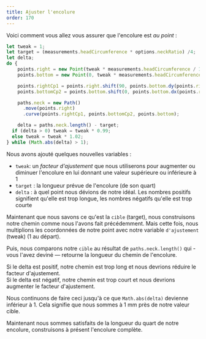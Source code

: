 ```yaml
---
title: Ajuster l'encolure
order: 170
---
```


Voici comment vous allez vous assurer que l'encolure est *au point* :

```js
let tweak = 1;
let target = (measurements.headCircumference * options.neckRatio) /4;
let delta;
do {
    points.right = new Point(tweak * measurements.headCircumference / 10, 0);
    points.bottom = new Point(0, tweak * measurements.headCircumference / 12);

    points.rightCp1 = points.right.shift(90, points.bottom.dy(points.right)/2);
    points.bottomCp2 = points.bottom.shift(0, points.bottom.dx(points.right)/2);

    paths.neck = new Path()
      .move(points.right)
      .curve(points.rightCp1, points.bottomCp2, points.bottom);

    delta = paths.neck.length() - target;
  if (delta > 0) tweak = tweak * 0.99;
  else tweak = tweak * 1.02;
} while (Math.abs(delta) > 1);
```

Nous avons ajouté quelques nouvelles variables :

- `tweak`: un *facteur d'ajustement* que nous utiliserons pour augmenter ou diminuer l'encolure en lui donnant une valeur supérieure ou inférieure à 1
- `target` : la longueur prévue de l'encolure (de son quart)
- `delta` : à quel point nous dévions de notre idéal. Les nombres positifs signifient qu'elle est trop longue, les nombres négatifs qu'elle est trop courte

Maintenant que nous savons ce qu'est la `cible` (target), nous construisons notre chemin comme nous l'avons fait précédemment. Mais cette fois, nous multiplions les coordonnées de notre point avec notre variable `d'ajustement` (tweak) (1 au départ).

Puis, nous comparons notre `cible` au résultat de `paths.neck.length()` qui - vous l'avez deviné — retourne la longueur du chemin de l'encolure.

Si le delta est positif, notre chemin est trop long et nous devrions réduire le facteur d'ajustement.   
Si le delta est négatif, notre chemin est trop court et nous devrions augmenter le facteur d'ajustement.

Nous continuons de faire ceci jusqu'à ce que `Math.abs(delta)` devienne inférieur à 1. Cela signifie que nous sommes à 1 mm près de notre valeur cible.

<Example pattern="tutorial" part="step2" caption="It might look the same as before, but now it's just right" />

Maintenant nous sommes satisfaits de la longueur du quart de notre encolure, construisons à présent l'encolure complète.